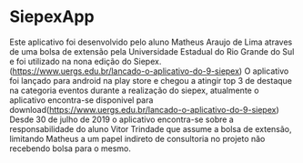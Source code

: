 # SiepexApp

  Este aplicativo foi desenvolvido pelo aluno Matheus Araujo de Lima atraves de uma bolsa de extensão
pela Universidade Estadual do Rio Grande do Sul e foi utilizado na nona edição do Siepex.(https://www.uergs.edu.br/lancado-o-aplicativo-do-9-siepex)
  O aplicativo foi lançado para android na play store e chegou a atingir top 3 de destaque na categoria eventos durante a realização do siepex, atualmente o aplicativo encontra-se disponivel para download(https://www.uergs.edu.br/lancado-o-aplicativo-do-9-siepex)
  Desde 30 de julho de 2019 o aplicativo encontra-se sobre a responsabilidade do aluno Vitor Trindade que assume a bolsa de extensão, limitando Matheus a um papel indireto de consultoria no projeto não recebendo bolsa para o mesmo.

